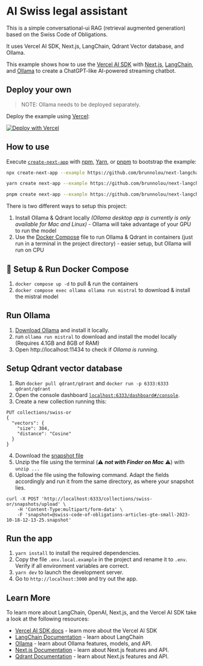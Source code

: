 # AI Swiss legal assistant

This is a simple conversational-ui RAG (retrieval augmented generation) based on the Swiss Code of Obligations.

It uses Vercel AI SDK, Next.js, LangChain, Qdrant Vector database, and Ollama.

This example shows how to use the [Vercel AI SDK](https://sdk.vercel.ai/docs) with [Next.js](https://nextjs.org/), [LangChain](https://js.langchain.com), and [Ollama](https://ollama.ai) to create a ChatGPT-like AI-powered streaming chatbot.

## Deploy your own

> NOTE: Ollama needs to be deployed separately.

Deploy the example using [Vercel](https://vercel.com?utm_source=github&utm_medium=readme&utm_campaign=ai-sdk-example):

[![Deploy with Vercel](https://vercel.com/button)](https://vercel.com/new/clone?repository-url=https%3A%2F%2Fgithub.com%2Fvercel%2Fai%2Ftree%2Fmain%2Fexamples%2Fnext-langchain&env=OPENAI_API_KEY&envDescription=OpenAI%20API%20Key&envLink=https%3A%2F%2Fplatform.openai.com%2Faccount%2Fapi-keys&project-name=ai-chat-langchain&repository-name=next-ai-chat-langchain)

## How to use

Execute [`create-next-app`](https://github.com/vercel/next.js/tree/canary/packages/create-next-app) with [npm](https://docs.npmjs.com/cli/init), [Yarn](https://yarnpkg.com/lang/en/docs/cli/create/), or [pnpm](https://pnpm.io) to bootstrap the example:

```bash
npx create-next-app --example https://github.com/brunnolou/next-langchain-rag-ollama
```

```bash
yarn create next-app --example https://github.com/brunnolou/next-langchain-rag-ollama
```

```bash
pnpm create next-app --example https://github.com/brunnolou/next-langchain-rag-ollama
```

There is two different ways to setup this project:

1. Install Ollama & Qdrant locally _(Ollama desktop app is currently is only available for Mac and Linux)_ - Ollama will take advantage of your GPU to run the model
1. Use the [Docker Compose](https://docs.docker.com/compose/) file to run Ollama & Qdrant in containers (just run  in a terminal in the project directory) - easier setup, but Ollama will run on CPU

## 🐳 Setup & Run Docker Compose

1. `docker compose up -d` to pull & run the containers
1. `docker compose exec ollama ollama run mistral` to download & install the mistral model

## Run Ollama

1. [Download Ollama](https://ollama.ai/download) and install it locally.
2. run `ollama run mistral` to download and install the model locally (Requires 4.1GB and 8GB of RAM)
3. Open http://localhost:11434 to check if _Ollama is running_.

## Setup Qdrant vector database

1. Run `docker pull qdrant/qdrant` and `docker run -p 6333:6333 qdrant/qdrant`
2. Open the console dashboard [`localhost:6333/dashboard#/console`](http://localhost:6333/dashboard#/console).
3. Create a new collection running this:

```
PUT collections/swiss-or
{
  "vectors": {
    "size": 384,
    "distance": "Cosine"
  }
}
```

4. Download the [snapshot file](https://huggingface.co/datasets/brunnolou/swiss-code-of-obligations/resolve/main/swiss-code-of-obligations-articles-gte-small-2023-10-18-12-13-25_qdrant-v1-6-1.snapshot.zip)
5. Unzip the file using the terminal (⚠️ **_not with Finder on Mac_** ⚠️) with `unzip ...`
6. Upload the file using the following command. Adapt the fields accordingly and run it from the same directory, as where your snapshot lies.

```
curl -X POST 'http://localhost:6333/collections/swiss-or/snapshots/upload' \
    -H 'Content-Type:multipart/form-data' \
    -F 'snapshot=@swiss-code-of-obligations-articles-gte-small-2023-10-18-12-13-25.snapshot'
```

## Run the app

1. `yarn install` to install the required dependencies.
2. Copy the file `.env.local.example` in the project and rename it to `.env`. Verify if all environment variables are correct.
3. `yarn dev` to launch the development server.
4. Go to `http://localhost:3000` and try out the app.

## Learn More

To learn more about LangChain, OpenAI, Next.js, and the Vercel AI SDK take a look at the following resources:

- [Vercel AI SDK docs](https://sdk.vercel.ai/docs) - learn more about the Vercel AI SDK
- [LangChain Documentation](https://js.langchain.com/docs) - learn about LangChain
- [Ollama](https://ollama.ai) - learn about Ollama features, models, and API.
- [Next.js Documentation](https://nextjs.org/docs) - learn about Next.js features and API.
- [Qdrant Documentation](https://qdrant.tech/documentation/) - learn about Next.js features and API.
